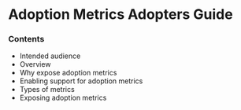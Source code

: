 # Adoption Metrics Adopters Guide

### Contents
- Intended audience
- Overview
- Why expose adoption metrics
- Enabling support for adoption metrics
- Types of metrics
- Exposing adoption metrics
